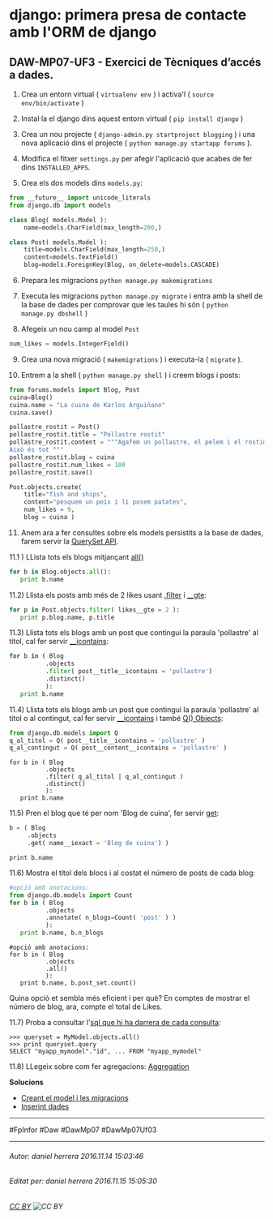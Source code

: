 # django: primera presa de contacte amb l'ORM de django
## DAW-MP07-UF3 - Exercici de Tècniques d’accés a dades.
1) Crea un entorn virtual ( `virtualenv env` ) i activa'l ( `source env/bin/activate` )

2) Instal·la el django dins aquest entorn virtual ( `pip install django` )

3) Crea un nou projecte ( `django-admin.py startproject blogging` ) i una nova aplicació dins el projecte ( `python manage.py startapp forums` ).

4) Modifica el fitxer `settings.py` per afegir l'aplicació que acabes de fer dins `INSTALLED_APPS`.

5) Crea els dos models dins `models.py`:

```python
from __future__ import unicode_literals
from django.db import models

class Blog( models.Model ):
	name=models.CharField(max_length=200,)

class Post( models.Model ):
	title=models.CharField(max_length=250,)
	content=models.TextField()
	blog=models.ForeignKey(Blog, on_delete=models.CASCADE)

```
6) Prepara les migracions `python manage.py makemigrations`

7) Executa les migracions `python manage.py migrate` i entra amb la shell de la base de dades per comprovar que les taules hi són ( `python manage.py dbshell` )

8) Afegeix un nou camp al model `Post` 

```python
num_likes = models.IntegerField()
```

9) Crea una nova migració ( `makemigrations` ) i executa-la ( `migrate` ).

10) Entrem a la shell ( `python manage.py shell` ) i creem blogs i posts:

```python
from forums.models import Blog, Post
cuina=Blog()
cuina.name = "La cuina de Karlos Arguiñano"
cuina.save()

pollastre_rostit = Post()
pollastre_rostit.title = "Pollastre rostit"
pollastre_rostit.content = """Agafem un pollastre, el pelem i el rostim
Això és tot """
pollastre_rostit.blog = cuina
pollastre_rostit.num_likes = 100
pollastre_rostit.save()

Post.objects.create( 
    title="fish and ships",
    content="pesquem un peix i li posem patates",
    num_likes = 9,
    blog = cuina )
```

11) Anem ara a fer consultes sobre els models persistits a la base de dades, farem servir la [QuerySet API](https://docs.djangoproject.com/en/1.10/ref/models/querysets/).

11.1 ) LLista tots els blogs mitjançant [all()](https://docs.djangoproject.com/en/1.10/ref/models/querysets/#all)

```python
for b in Blog.objects.all():
   print b.name
```

11.2) Llista els posts amb més de 2 likes usant [.filter](https://docs.djangoproject.com/en/1.10/ref/models/querysets/#filter)  i [__gte](https://docs.djangoproject.com/en/1.10/ref/models/querysets/#gte):

```python
for p in Post.objects.filter( likes__gte = 2 ):
   print p.blog.name, p.title
```

11.3) Llista tots els blogs amb un post que contingui la paraula 'pollastre' al títol, cal fer servir [__icontains](https://docs.djangoproject.com/en/1.10/ref/models/querysets/#icontains):

```python
for b in ( Blog
          .objects
          .filter( post__title__icontains = 'pollastre')
          .distinct()
          ):
   print b.name
```

11.4) Llista tots els blogs amb un post que contingui la paraula 'pollastre' al títol o al contingut, cal fer servir [__icontains](https://docs.djangoproject.com/en/1.10/ref/models/querysets/#icontains) i també [Q() Objects](https://docs.djangoproject.com/en/1.10/ref/models/querysets/#q-objects):

```python
from django.db.models import Q
q_al_titol = Q( post__title__icontains = 'pollastre' )
q_al_contingut = Q( post__content__icontains = 'pollastre' )
```

    for b in ( Blog
              .objects
              .filter( q_al_titol | q_al_contingut )
              .distinct()
              ):
       print b.name

11.5) Pren el blog que té per nom 'Blog de cuina', fer servir [get](https://docs.djangoproject.com/en/1.10/ref/models/querysets/#get):

```python
b = ( Blog
     .objects
     .get( name__iexact = 'Blog de cuina') )
```

    print b.name

11.6) Mostra el títol dels blocs i al costat el número de posts de cada blog:

```python
#opció amb anotacions:
from django.db.models import Count
for b in ( Blog
          .objects
          .annotate( n_blogs=Count( 'post' ) ) 
          ):
   print b.name, b.n_blogs
```

    #opció amb anotacions:
    for b in ( Blog
              .objects
              .all()
              ):
       print b.name, b.post_set.count()

Quina opció et sembla més eficient i per què? En comptes de mostrar el número de blog, ara, compte el total de Likes.

11.7) Proba a consultar l'[sql que hi ha darrera de cada consulta](http://stackoverflow.com/a/3748307):

    >>> queryset = MyModel.objects.all()
    >>> print queryset.query
    SELECT "myapp_mymodel"."id", ... FROM "myapp_mymodel"

11.8) LLegeix sobre com fer agregacions: [Aggregation](https://docs.djangoproject.com/en/1.10/topics/db/aggregation/)

**Solucions**

* [Creant el model i les migracions](https://youtu.be/51wYFWV3J0s)
* [Inserint dades](https://youtu.be/xYaDKuwEQ7U)

---

#FpInfor #Daw #DawMp07 #DawMp07Uf03

---

###### Autor: daniel herrera 2016.11.14 15:03:46
###### Editat per: daniel herrera 2016.11.15 15:05:30
###### [CC BY](https://creativecommons.org/licenses/by/4.0/) ![CC BY](https://licensebuttons.net/l/by/3.0/80x15.png)
